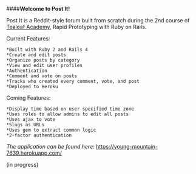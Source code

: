 ####**Welcome to Post It!**

Post It is a Reddit-style forum built from scratch during the 2nd course of [Tealeaf Academy](http://gotealeaf.com), Rapid Prototyping with Ruby on Rails.


Current Features:

    *Built with Ruby 2 and Rails 4
    *Create and edit posts
    *Organize posts by category
    *View and edit user profiles
    *Authentication
    *Comment and vote on posts
    *Tracks who created every comment, vote, and post
    *Deployed to Heroku

Coming Features:

    *Display time based on user specified time zone
    *Uses roles to allow admins to edit all posts
    *Uses ajax to vote
    *Slugs as URLs
    *Uses gem to extract common logic
    *2-factor authentication


_The application can be found here:_ https://young-mountain-7639.herokuapp.com/

(in progress)